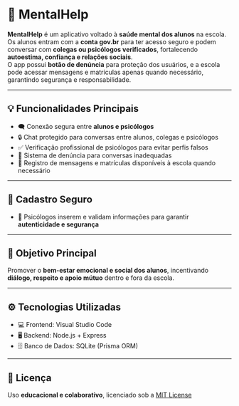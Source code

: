 
# 🧠 MentalHelp

**MentalHelp** é um aplicativo voltado à **saúde mental dos alunos** na escola.  
Os alunos entram com a **conta gov.br** para ter acesso seguro e podem conversar com **colegas ou psicólogos verificados**, fortalecendo **autoestima, confiança e relações sociais**.  
O app possui **botão de denúncia** para proteção dos usuários, e a escola pode acessar mensagens e matrículas apenas quando necessário, garantindo segurança e responsabilidade.

---

## 💡 Funcionalidades Principais

- 🗨️ Conexão segura entre **alunos e psicólogos**  
- 🔒 Chat protegido para conversas entre alunos, colegas e psicólogos  
- ✅ Verificação profissional de psicólogos para evitar perfis falsos  
- 🚨 Sistema de denúncia para conversas inadequadas  
- 📄 Registro de mensagens e matrículas disponíveis à escola quando necessário  

---

## 🔐 Cadastro Seguro

- 📝 Psicólogos inserem e validam informações para garantir **autenticidade e segurança**  

---

## 🎯 Objetivo Principal

Promover o **bem-estar emocional e social dos alunos**, incentivando **diálogo, respeito e apoio mútuo** dentro e fora da escola.

---

## ⚙️ Tecnologias Utilizadas

- 💻 Frontend: Visual Studio Code
- 🖥️ Backend: Node.js + Express
- 🗄️ Banco de Dados: SQLite (Prisma ORM)  

---

## 📜 Licença

Uso **educacional e colaborativo**, licenciado sob a [MIT License](LICENSE)
